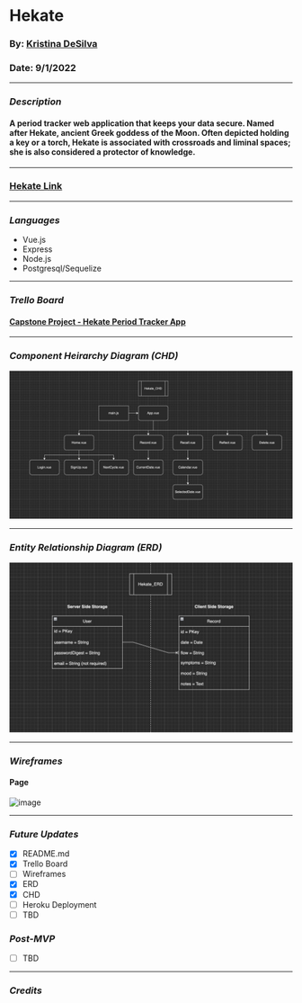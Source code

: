 # Hekate

### By: [Kristina DeSilva](https:github.com/kavdesilva)
### Date: 9/1/2022

---

### _Description_

#### A period tracker web application that keeps your data secure. Named after Hekate, ancient Greek goddess of the Moon. Often depicted holding a key or a torch, Hekate is associated with crossroads and liminal spaces; she is also considered a protector of knowledge.

___

### [Hekate Link]()

---

### _Languages_

- Vue.js
- Express
- Node.js
- Postgresql/Sequelize

---

### _Trello Board_

#### [Capstone Project - Hekate Period Tracker App](https://trello.com/b/dwYRZXGW/hekate-period-tracker-app)

---

### _Component Heirarchy Diagram (CHD)_

![Image](assets/Hekate_CHD_v.1.png)

---

### _Entity Relationship Diagram (ERD)_

![Image](assets/Hekate_ERD_v.1.png)

---

### _Wireframes_

#### Page
![image](assets/)

---

### _Future Updates_

- [x] README.md
- [x] Trello Board
- [ ] Wireframes
- [x] ERD
- [x] CHD
- [ ] Heroku Deployment
- [ ] TBD

### _Post-MVP_

- [ ] TBD

---

### _Credits_

#### []()
